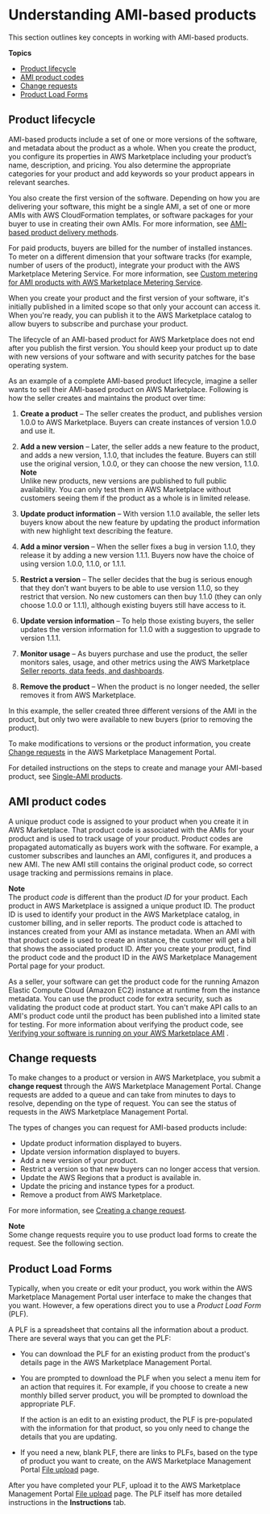 # Understanding AMI\-based products<a name="ami-getting-started"></a>

This section outlines key concepts in working with AMI\-based products\.

**Topics**
+ [Product lifecycle](#ami-product-lifecycle)
+ [AMI product codes](#ami-product-codes)
+ [Change requests](#ami-change-requests)
+ [Product Load Forms](#ami-product-load-forms)

## Product lifecycle<a name="ami-product-lifecycle"></a>

AMI\-based products include a set of one or more versions of the software, and metadata about the product as a whole\. When you create the product, you configure its properties in AWS Marketplace including your product’s name, description, and pricing\. You also determine the appropriate categories for your product and add keywords so your product appears in relevant searches\.

You also create the first version of the software\. Depending on how you are delivering your software, this might be a single AMI, a set of one or more AMIs with AWS CloudFormation templates, or software packages for your buyer to use in creating their own AMIs\. For more information, see [AMI\-based product delivery methods](ami-products.md#ami-product-delivery-methods)\.

For paid products, buyers are billed for the number of installed instances\. To meter on a different dimension that your software tracks \(for example, number of users of the product\), integrate your product with the AWS Marketplace Metering Service\. For more information, see [Custom metering for AMI products with AWS Marketplace Metering Service](custom-metering-with-mp-metering-service.md)\.

When you create your product and the first version of your software, it's initially published in a limited scope so that only your account can access it\. When you're ready, you can publish it to the AWS Marketplace catalog to allow buyers to subscribe and purchase your product\.

The lifecycle of an AMI\-based product for AWS Marketplace does not end after you publish the first version\. You should keep your product up to date with new versions of your software and with security patches for the base operating system\.

As an example of a complete AMI\-based product lifecycle, imagine a seller wants to sell their AMI\-based product on AWS Marketplace\. Following is how the seller creates and maintains the product over time:

1. **Create a product** – The seller creates the product, and publishes version 1\.0\.0 to AWS Marketplace\. Buyers can create instances of version 1\.0\.0 and use it\.

1. **Add a new version** – Later, the seller adds a new feature to the product, and adds a new version, 1\.1\.0, that includes the feature\. Buyers can still use the original version, 1\.0\.0, or they can choose the new version, 1\.1\.0\.
**Note**  
Unlike new products, new versions are published to full public availability\. You can only test them in AWS Marketplace without customers seeing them if the product as a whole is in limited release\.

1. **Update product information** – With version 1\.1\.0 available, the seller lets buyers know about the new feature by updating the product information with new highlight text describing the feature\.

1. **Add a minor version** – When the seller fixes a bug in version 1\.1\.0, they release it by adding a new version 1\.1\.1\. Buyers now have the choice of using version 1\.0\.0, 1\.1\.0, or 1\.1\.1\.

1. **Restrict a version** – The seller decides that the bug is serious enough that they don’t want buyers to be able to use version 1\.1\.0, so they restrict that version\. No new customers can then buy 1\.1\.0 \(they can only choose 1\.0\.0 or 1\.1\.1\), although existing buyers still have access to it\.

1. **Update version information** – To help those existing buyers, the seller updates the version information for 1\.1\.0 with a suggestion to upgrade to version 1\.1\.1\.

1. **Monitor usage** – As buyers purchase and use the product, the seller monitors sales, usage, and other metrics using the AWS Marketplace [Seller reports, data feeds, and dashboards](reports-and-data-feed.md)\.

1. **Remove the product** – When the product is no longer needed, the seller removes it from AWS Marketplace\.

In this example, the seller created three different versions of the AMI in the product, but only two were available to new buyers \(prior to removing the product\)\.

To make modifications to versions or the product information, you create [Change requests](#ami-change-requests) in the AWS Marketplace Management Portal\.

For detailed instructions on the steps to create and manage your AMI\-based product, see [Single\-AMI products](ami-single-ami-products.md)\.



## AMI product codes<a name="ami-product-codes"></a>

A unique product code is assigned to your product when you create it in AWS Marketplace\. That product code is associated with the AMIs for your product and is used to track usage of your product\. Product codes are propagated automatically as buyers work with the software\. For example, a customer subscribes and launches an AMI, configures it, and produces a new AMI\. The new AMI still contains the original product code, so correct usage tracking and permissions remains in place\.

**Note**  
The product *code* is different than the product *ID* for your product\. Each product in AWS Marketplace is assigned a unique product ID\. The product ID is used to identify your product in the AWS Marketplace catalog, in customer billing, and in seller reports\. The product code is attached to instances created from your AMI as instance metadata\. When an AMI with that product code is used to create an instance, the customer will get a bill that shows the associated product ID\. After you create your product, find the product code and the product ID in the AWS Marketplace Management Portal page for your product\.

As a seller, your software can get the product code for the running Amazon Elastic Compute Cloud \(Amazon EC2\) instance at runtime from the instance metadata\. You can use the product code for extra security, such as validating the product code at product start\. You can't make API calls to an AMI's product code until the product has been published into a limited state for testing\. For more information about verifying the product code, see [Verifying your software is running on your AWS Marketplace AMI](best-practices-for-building-your-amis.md#verifying-ami-runtime) \.

## Change requests<a name="ami-change-requests"></a>

To make changes to a product or version in AWS Marketplace, you submit a **change request** through the AWS Marketplace Management Portal\. Change requests are added to a queue and can take from minutes to days to resolve, depending on the type of request\. You can see the status of requests in the AWS Marketplace Management Portal\.

The types of changes you can request for AMI\-based products include:
+ Update product information displayed to buyers\.
+ Update version information displayed to buyers\.
+ Add a new version of your product\.
+ Restrict a version so that new buyers can no longer access that version\.
+ Update the AWS Regions that a product is available in\.
+ Update the pricing and instance types for a product\.
+ Remove a product from AWS Marketplace\.

For more information, see [Creating a change request](ami-single-ami-products.md#single-ami-creating-change-request)\.

**Note**  
Some change requests require you to use product load forms to create the request\. See the following section\.

## Product Load Forms<a name="ami-product-load-forms"></a>

Typically, when you create or edit your product, you work within the AWS Marketplace Management Portal user interface to make the changes that you want\. However, a few operations direct you to use a *Product Load Form* \(PLF\)\. 

A PLF is a spreadsheet that contains all the information about a product\. There are several ways that you can get the PLF:
+ You can download the PLF for an existing product from the product's details page in the AWS Marketplace Management Portal\. 
+ You are prompted to download the PLF when you select a menu item for an action that requires it\. For example, if you choose to create a new monthly billed server product, you will be prompted to download the appropriate PLF\. 

  If the action is an edit to an existing product, the PLF is pre\-populated with the information for that product, so you only need to change the details that you are updating\.
+ If you need a new, blank PLF, there are links to PLFs, based on the type of product you want to create, on the AWS Marketplace Management Portal [ File upload](https://aws.amazon.com/marketplace/management/product-load) page\. 

 After you have completed your PLF, upload it to the AWS Marketplace Management Portal [ File upload](https://aws.amazon.com/marketplace/management/product-load) page\. The PLF itself has more detailed instructions in the **Instructions** tab\. 